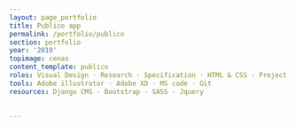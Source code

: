```yaml
---
layout: page_portfolio
title: Publico app
permalink: /portfolio/publico
section: portfolio
year: '2019'
topimage: cenas
content_template: publico
roles: Visual Design · Research · Specification · HTML & CSS · Project management 
tools: Adobe illustrator · Adobe XD · MS code · Git
resources: Django CMS · Bootstrap · SASS · Jquery

  
---
```



